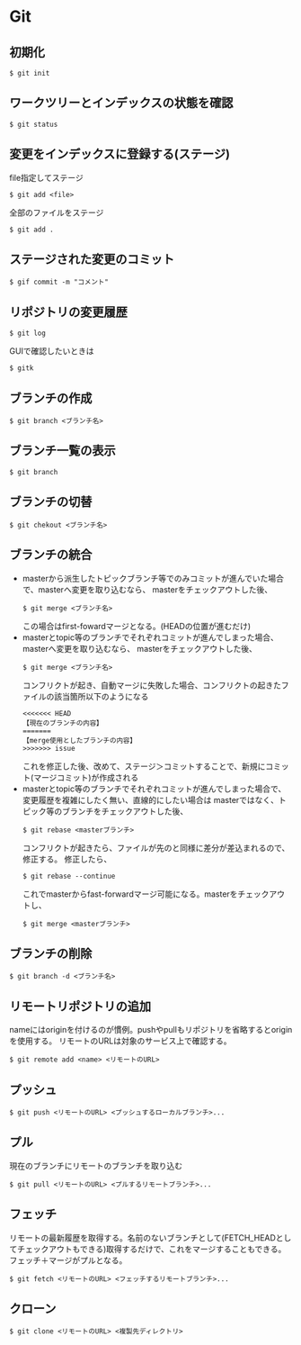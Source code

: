 # Git

## 初期化
```
$ git init
```

## ワークツリーとインデックスの状態を確認
```
$ git status
```

## 変更をインデックスに登録する(ステージ)
file指定してステージ
```
$ git add <file>
```

全部のファイルをステージ
```
$ git add .
```

## ステージされた変更のコミット
```
$ gif commit -m "コメント"
```

## リポジトリの変更履歴
```
$ git log
```
GUIで確認したいときは
```
$ gitk
```

## ブランチの作成
```
$ git branch <ブランチ名>
```

## ブランチ一覧の表示
```
$ git branch
```

## ブランチの切替
```
$ git chekout <ブランチ名>
```

## ブランチの統合
- masterから派生したトピックブランチ等でのみコミットが進んでいた場合で、masterへ変更を取り込むなら、
  masterをチェックアウトした後、
  ```
  $ git merge <ブランチ名>
  ```
  この場合はfirst-fowardマージとなる。(HEADの位置が進むだけ)
- masterとtopic等のブランチでそれぞれコミットが進んでしまった場合、masterへ変更を取り込むなら、
  masterをチェックアウトした後、
  ```
  $ git merge <ブランチ名>
  ```
  コンフリクトが起き、自動マージに失敗した場合、コンフリクトの起きたファイルの該当箇所以下のようになる
  ```
  <<<<<<< HEAD
  【現在のブランチの内容】
  =======
  【merge使用としたブランチの内容】
  >>>>>>> issue
  ```
  これを修正した後、改めて、ステージ＞コミットすることで、新規にコミット(マージコミット)が作成される
- masterとtopic等のブランチでそれぞれコミットが進んでしまった場合で、変更履歴を複雑にしたく無い、直線的にしたい場合は
  masterではなく、トピック等のブランチをチェックアウトした後、
  ```
  $ git rebase <masterブランチ>
  ```
  コンフリクトが起きたら、ファイルが先のと同様に差分が差込まれるので、修正する。
  修正したら、
  ```
  $ git rebase --continue
  ```
  これでmasterからfast-forwardマージ可能になる。masterをチェックアウトし、
  ```
  $ git merge <masterブランチ>
  ```

## ブランチの削除
```
$ git branch -d <ブランチ名>
```

## リモートリポジトリの追加
nameにはoriginを付けるのが慣例。pushやpullもリポジトリを省略するとoriginを使用する。
リモートのURLは対象のサービス上で確認する。
```
$ git remote add <name> <リモートのURL>
```

## プッシュ
```
$ git push <リモートのURL> <プッシュするローカルブランチ>...
```

## プル
現在のブランチにリモートのブランチを取り込む
```
$ git pull <リモートのURL> <プルするリモートブランチ>...
```

## フェッチ
リモートの最新履歴を取得する。名前のないブランチとして(FETCH_HEADとしてチェックアウトもできる)取得するだけで、これをマージすることもできる。フェッチ＋マージがプルとなる。
```
$ git fetch <リモートのURL> <フェッチするリモートブランチ>...
```

## クローン
```
$ git clone <リモートのURL> <複製先ディレクトリ>
```